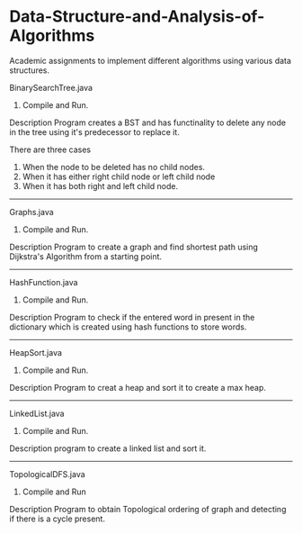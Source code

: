 # Data-Structure-and-Analysis-of-Algorithms
Academic assignments to implement different algorithms using various data structures.

BinarySearchTree.java
 1. Compile and Run.

Description
  Program creates a BST and has functinality to delete any node in the tree using it's predecessor to replace it.
 
There are three cases
   1. When the node to be deleted has no child nodes.
   2. When it has either right child node or left child node
   3. When it has both right and left child node.
--------------------------------------------------------------------------------------------------------------------------
Graphs.java
1. Compile and Run.

Description
 Program to create a graph and find shortest path using Dijkstra's Algorithm from a starting point.

--------------------------------------------------------------------------------------------------------------------------
HashFunction.java
1. Compile and Run.

Description
Program to check if the entered word in present in the dictionary which is created using hash functions to store words.

---------------------------------------------------------------------------------------------------------------------------
HeapSort.java
1. Compile and Run.

Description
Program to creat a heap and sort it to create a max heap.

---------------------------------------------------------------------------------------------------------------------------
LinkedList.java
1. Compile and Run.

Description
program to create a linked list and sort it.

----------------------------------------------------------------------------------------------------------------------------
TopologicalDFS.java
1. Compile and Run 

Description
Program to obtain Topological ordering of graph and detecting if there is a cycle present.
